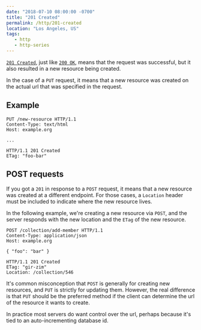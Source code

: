 ```yaml
---
date: "2018-07-10 08:00:00 -0700"
title: "201 Created"
permalink: /http/201-created
location: "Los Angeles, US"
tags:
   - http
   - http-series
---
```


[`201 Created`][1], just like [`200 OK`][2], means that the request was
successful, but it also resulted in a new resource being created.

In the case of a `PUT` request, it means that a new resource was created on
the actual url that was specified in the request.

Example
-------

```http
PUT /new-resource HTTP/1.1
Content-Type: text/html
Host: example.org

...
```

```http
HTTP/1.1 201 Created
ETag: "foo-bar"
```

POST requests
-------------

If you got a `201` in response to a `POST` request, it means that a new
resource was created at a different endpoint. For those cases, a `Location`
header must be included to indicate where the new resource lives.

In the following example, we're creating a new resource via `POST`, and the
server responds with the new location and the `ETag` of the new resource.

```http
POST /collection/add-member HTTP/1.1
Content-Type: application/json
Host: example.org

{ "foo": "bar" }
```

```http
HTTP/1.1 201 Created
ETag: "gir-zim"
Location: /collection/546
```

It's common misconception that `POST` is generally for creating new resources,
and `PUT` is strictly for updating them. However, the real difference is that
`PUT` should be the preferred method if the client can determine the url of
the resource it wants to create.

In practice most servers do want control over the url, perhaps because it's
tied to an auto-incrementing database id.

[1]: https://tools.ietf.org/html/rfc7231#section-6.3.2
[2]: /http/200-ok
